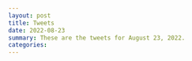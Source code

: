 ```yaml
---
layout: post
title: Tweets
date: 2022-08-23
summary: These are the tweets for August 23, 2022.
categories:
---
```


